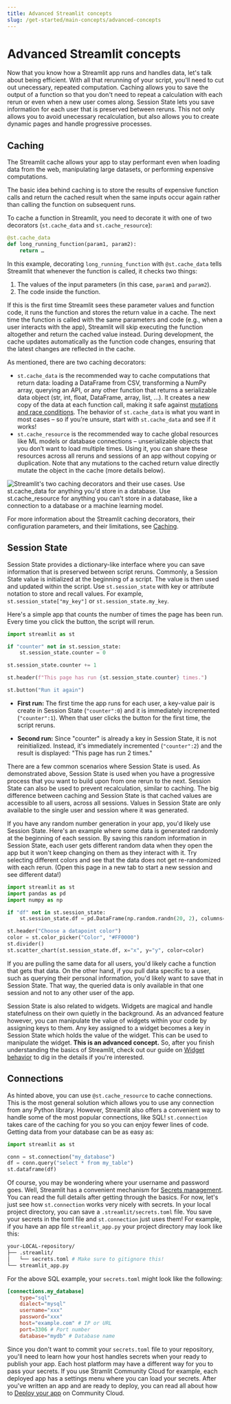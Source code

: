 ```yaml
---
title: Advanced Streamlit concepts
slug: /get-started/main-concepts/advanced-concepts
---
```


# Advanced Streamlit concepts

Now that you know how a Streamlit app runs and handles data, let's talk about being efficient. With all that rerunning of your script, you'll need to cut out unecessary, repeated computation. Caching allows you to save the output of a function so that you don't need to repeat a calculation with each rerun or even when a new user comes along. Session State lets you save information for each user that is preserved between reruns. This not only allows you to avoid unecessary recalculation, but also allows you to create dynamic pages and handle progressive processes.

## Caching

The Streamlit cache allows your app to stay performant even when loading data from the web, manipulating large datasets, or performing expensive computations.

The basic idea behind caching is to store the results of expensive function calls and return the cached result when the same inputs occur again rather than calling the function on subsequent runs.

To cache a function in Streamlit, you need to decorate it with one of two decorators (`st.cache_data` and `st.cache_resource`):

```python
@st.cache_data
def long_running_function(param1, param2):
    return …
```

In this example, decorating `long_running_function` with `@st.cache_data` tells Streamlit that whenever the function is called, it checks two things:

1. The values of the input parameters (in this case, `param1` and `param2`).
2. The code inside the function.

If this is the first time Streamlit sees these parameter values and function code, it runs the function and stores the return value in a cache. The next time the function is called with the same parameters and code (e.g., when a user interacts with the app), Streamlit will skip executing the function altogether and return the cached value instead. During development, the cache updates automatically as the function code changes, ensuring that the latest changes are reflected in the cache.

As mentioned, there are two caching decorators:

- `st.cache_data` is the recommended way to cache computations that return data: loading a DataFrame from CSV, transforming a NumPy array, querying an API, or any other function that returns a serializable data object (str, int, float, DataFrame, array, list, …). It creates a new copy of the data at each function call, making it safe against [mutations and race conditions](/library/advanced-features/caching#mutation-and-concurrency-issues). The behavior of `st.cache_data` is what you want in most cases – so if you're unsure, start with `st.cache_data` and see if it works!
- `st.cache_resource` is the recommended way to cache global resources like ML models or database connections – unserializable objects that you don’t want to load multiple times. Using it, you can share these resources across all reruns and sessions of an app without copying or duplication. Note that any mutations to the cached return value directly mutate the object in the cache (more details below).

<Image src="/images/caching-high-level-diagram.png" caption="Streamlit's two caching decorators and their use cases." alt="Streamlit's two caching decorators and their use cases. Use st.cache_data for anything you'd store in a database. Use st.cache_resource for anything you can't store in a database, like a connection to a database or a machine learning model." />

For more information about the Streamlit caching decorators, their configuration parameters, and their limitations, see [Caching](/library/advanced-features/caching).

## Session State

Session State provides a dictionary-like interface where you can save information that is preserved between script reruns. Commonly, a Session State value is initialized at the beginning of a script. The value is then used and updated within the script. Use `st.session_state` with key or attribute notation to store and recall values. For example, `st.session_state["my_key"]` or `st.session_state.my_key`.

Here's a simple app that counts the number of times the page has been run. Every time you click the button, the script will rerun.

```python
import streamlit as st

if "counter" not in st.session_state:
    st.session_state.counter = 0

st.session_state.counter += 1

st.header(f"This page has run {st.session_state.counter} times.")

st.button("Run it again")
```

- **First run:** The first time the app runs for each user, a key-value pair is create in Session State (`"counter":0`) and it is immediately incremented (`"counter":1`). When that user clicks the button for the first time, the script reruns.

- **Second run:** Since "counter" is already a key in Session State, it is not reinitialized. Instead, it's immediately incremented (`"counter":2`) and the result is displayed: "This page has run 2 times."

There are a few common scenarios where Session State is used. As demonstrated above, Session State is used when you have a progressive process that you want to build upon from one rerun to the next. Session State can also be used to prevent recalculation, similar to caching. The big difference between caching and Session State is that cached values are accessible to all users, across all sessions. Values in Session State are only available to the single user and session where it was generated.

If you have any random number generation in your app, you'd likely use Session State. Here's an example where some data is generated randomly at the beginning of each session. By saving this random information in Session State, each user gets different random data when they open the app but it won't keep changing on them as they interact with it. Try selecting different colors and see that the data does not get re-randomized with each rerun. (Open this page in a new tab to start a new session and see different data!)

```python
import streamlit as st
import pandas as pd
import numpy as np

if "df" not in st.session_state:
    st.session_state.df = pd.DataFrame(np.random.randn(20, 2), columns=["x", "y"])

st.header("Choose a datapoint color")
color = st.color_picker("Color", "#FF0000")
st.divider()
st.scatter_chart(st.session_state.df, x="x", y="y", color=color)

```

If you are pulling the same data for all users, you'd likely cache a function that gets that data. On the other hand, if you pull data specific to a user, such as querying their personal information, you'd likely want to save that in Session State. That way, the queried data is only available in that one session and not to any other user of the app.

Session State is also related to widgets. Widgets are magical and handle statefulness on their own quietly in the background. As an advanced feature however, you can manipulate the value of widgets within your code by assigning keys to them. Any key assigned to a widget becomes a key in Session State which holds the value of the widget. This can be used to manipulate the widget. **This is an advanced concept.** So, after you finish understanding the basics of Streamlit, check out our guide on [Widget behavior](/library/advanced-features/widget-behavior) to dig in the details if you're interested.

## Connections

As hinted above, you can use `@st.cache_resource` to cache connections. This is the most general solution which allows you to use any connection from any Python library. However, Streamlit also offers a convenient way to handle some of the most popular connections, like SQL! `st.connection` takes care of the caching for you so you can enjoy fewer lines of code. Getting data from your database can be as easy as:

```python
import streamlit as st

conn = st.connection("my_database")
df = conn.query("select * from my_table")
st.dataframe(df)
```

Of course, you may be wondering where your username and password goes. Well, Streamlit has a convenient mechanism for [Secrets management](/library/advanced-features/secrets-management). You can read the full details after getting through the basics. For now, let's just see how `st.connection` works very nicely with secrets. In your local project directory, you can save a `.streamlit/secrets.toml` file. You save your secrets in the toml file and `st.connection` just uses them! For example, if you have an app file `streamlit_app.py` your project directory may look like this:

```bash
your-LOCAL-repository/
├── .streamlit/
│   └── secrets.toml # Make sure to gitignore this!
└── streamlit_app.py
```

For the above SQL example, your `secrets.toml` might look like the following:

```toml
[connections.my_database]
    type="sql"
    dialect="mysql"
    username="xxx"
    password="xxx"
    host="example.com" # IP or URL
    port=3306 # Port number
    database="mydb" # Database name
```

Since you don't want to commit your `secrets.toml` file to your repository, you'll need to learn how your host handles secrets when your ready to publish your app. Each host platform may have a different way for you to pass your secrets. If you use Stramlit Community Cloud for example, each deployed app has a settings menu where you can load your secrets. After you've written an app and are ready to deploy, you can read all about how to [Deploy your app](/streamlit-community-cloud/deploy-your-app) on Community Cloud.
